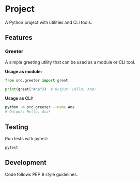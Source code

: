 # Project

A Python project with utilities and CLI tools.

## Features

### Greeter

A simple greeting utility that can be used as a module or CLI tool.

**Usage as module:**

```python
from src.greeter import greet

print(greet("Ana"))  # Output: Hello, Ana!
```

**Usage as CLI:**

```bash
python -m src.greeter --name Ana
# Output: Hello, Ana!
```

## Testing

Run tests with pytest:

```bash
pytest
```

## Development

Code follows PEP 8 style guidelines.
